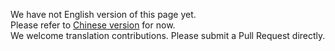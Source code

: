 We have not English version of this page yet.  
Please refer to [Chinese version](../zh/getting-started/) for now.  
We welcome translation contributions. Please submit a Pull Request directly.
